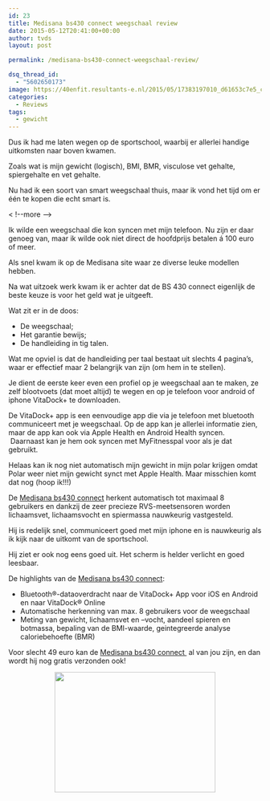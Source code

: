 ```yaml
---
id: 23
title: Medisana bs430 connect weegschaal review
date: 2015-05-12T20:41:00+00:00
author: tvds
layout: post

permalink: /medisana-bs430-connect-weegschaal-review/

dsq_thread_id:
  - "5602650173"
image: https://40enfit.resultants-e.nl/2015/05/17383197010_d61653c7e5_c.jpg
categories:
  - Reviews
tags:
  - gewicht
---
```


Dus ik had me laten wegen op de sportschool, waarbij er allerlei handige uitkomsten naar boven kwamen.

Zoals wat is mijn gewicht (logisch), BMI, BMR, visculose vet gehalte, spiergehalte en vet gehalte.

Nu had ik een soort van smart weegschaal thuis, maar ik vond het tijd om er één te kopen die echt smart is.
  
< !--more -->
  
Ik wilde een weegschaal die kon syncen met mijn telefoon. Nu zijn er daar genoeg van, maar ik wilde ook niet direct de hoofdprijs betalen á 100 euro of meer.

Als snel kwam ik op de Medisana site waar ze diverse leuke modellen hebben.

Na wat uitzoek werk kwam ik er achter dat de BS 430 connect eigenlijk de beste keuze is voor het geld wat je uitgeeft.

Wat zit er in de doos:

  * De weegschaal;
  * Het garantie bewijs;
  * De handleiding in tig talen.

Wat me opviel is dat de handleiding per taal bestaat uit slechts 4 pagina&#8217;s, waar er effectief maar 2 belangrijk van zijn (om hem in te stellen).

Je dient de eerste keer even een profiel op je weegschaal aan te maken, ze zelf blootvoets (dat moet altijd) te wegen en op je telefoon voor android of iphone VitaDock+ te downloaden.

De VitaDock+ app is een eenvoudige app die via je telefoon met bluetooth communiceert met je weegschaal. Op de app kan je allerlei informatie zien, maar de app kan ook via Apple Health en Android Health syncen. &nbsp;Daarnaast kan je hem ook syncen met MyFitnesspal voor als je dat gebruikt.

Helaas kan ik nog niet automatisch mijn gewicht in mijn polar krijgen omdat Polar weer niet mijn gewicht synct met Apple Health. Maar misschien komt dat nog (hoop ik!!!)

De&nbsp;<a href="http://tc.tradetracker.net/?c=8598&m=12&a=216549&u=%2Fmcs%2Fproduct%2F_MEDISANA-BS-430-Connect%2C10259%2C483348%2C1300265.html" rel="nofollow" target="_blank">Medisana bs430 connect</a>&nbsp;herkent automatisch tot maximaal 8 gebruikers en dankzij de zeer precieze RVS-meetsensoren worden lichaamsvet, lichaamsvocht en spiermassa nauwkeurig vastgesteld.

Hij is redelijk snel, communiceert goed met mijn iphone en is nauwkeurig als ik kijk naar de uitkomt van de sportschool.

Hij ziet er ook nog eens goed uit. Het scherm is helder verlicht en goed leesbaar.

De highlights van de&nbsp;<a href="http://tc.tradetracker.net/?c=8598&m=12&a=216549&u=%2Fmcs%2Fproduct%2F_MEDISANA-BS-430-Connect%2C10259%2C483348%2C1300265.html" rel="nofollow" target="_blank">Medisana bs430 connect</a>:

  * Bluetooth®-dataoverdracht naar de VitaDock+ App voor iOS en Android en naar VitaDock® Online
  * Automatische herkenning van max. 8 gebruikers voor de weegschaal
  * Meting van gewicht, lichaamsvet en –vocht, aandeel spieren en botmassa, bepaling van de BMI-waarde, geintegreerde analyse caloriebehoefte (BMR)

Voor slecht 49 euro kan de&nbsp;<a href="http://tc.tradetracker.net/?c=8598&m=12&a=216549&u=%2Fmcs%2Fproduct%2F_MEDISANA-BS-430-Connect%2C10259%2C483348%2C1300265.html" rel="nofollow" target="_blank">Medisana bs430 connect&nbsp;</a>&nbsp;al van jou zijn, en dan wordt hij nog gratis verzonden ook!

<div class="separator" style="clear: both; text-align: center;">
  <a href="https://farm6.staticflickr.com/5450/17568484392_b761412b93_c.jpg" imageanchor="1" style="margin-left: 1em; margin-right: 1em;"><img border="0" height="240" src="https://farm6.staticflickr.com/5450/17568484392_b761412b93_c.jpg" width="320" /></a>
</div>